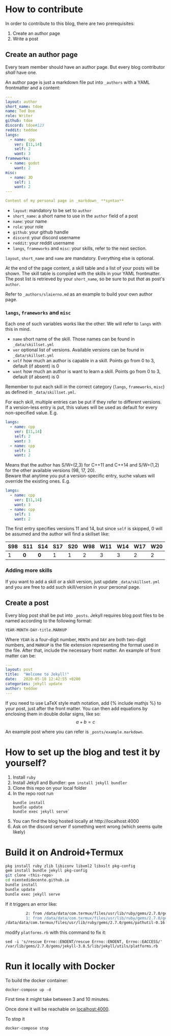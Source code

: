 # How to contribute

In order to contribute to this blog, there are two prerequisites:

1. Create an author page
2. Write a post

## Create an author page

Every team member should have an author page. But every blog contributor _shall_ have one.

An author page is just a markdown file put into `_authors` with a YAML frontmatter and a content:

```yaml
---
layout: author
short_name: tdoe
name: Ted Doe
role: Writer
github: tdoe
discord: tdoe#123
reddit: teddoe
langs:
  - name: cpp
    ver: [11,14]
    self: 2
    want: 3
frameworks:
  - name: godot
    want: 2
misc:
  - name: 3D
    self: 1
    want: 2
---

Content of my personal page in _markdown_ **syntax**
```

* `layout`: mandatory to be set to `author`
* `short_name`: a short name to use in the `author` field of a post
* `name`: your name
* `role`: your role
* `github`: your github handle
* `discord`: your discord username
* `reddit`: your reddit username
* `langs`, `frameworks` and `misc`: your skills, refer to the next section.

`layout`, `short_name` and `name` are mandatory. Everything else is optional.

At the end of the page content, a skill table and a list of your posts will be shown. The skill table is compiled with the skills in your YAML frontmatter. The post list is retrieved by your `short_name`, so be sure to put _that_ as post's `author`.

Refer to `_authors/slaierno.md` as an example to build your own author page.

### `langs`, `frameworks` and `misc`

Each one of such variables works like the other. We will refer to `langs` with this in mind.

* `name` short name of the skill. Those names can be found in `_data/skillset.yml`
* `ver` optional list of versions. Available versions can be found in `_data/skillset.yml`
* `self` how much an author is capable in a skill. Points go from 0 to 3, default (if absent) is 0
* `want` how much an author is want to learn a  skill. Points go from 0 to 3, default (if absent) is 0

Remember to put each skill in the correct category (`langs`, `frameworks`, `misc`) as defined in `_data/skillset.yml`.

For each skill, multiple entries can be put if they refer to different versions. If a version-less entry is put, this values will be used as default for every non-specified value. E.g.

```yaml
langs:
  - name: cpp
    ver: [11,14]
    self: 2
    want: 3
  - name: cpp
    self: 1
    want: 2
```
Means that the author has S/W=(2,3) for C++11 and C++14 and S/W=(1,2) for the other available versions (98, 17, 20).  
Beware that anytime you put a version-specific entry, suche values will override the existing ones. E.g.
```yaml
langs:
  - name: cpp
    ver: [11,14]
    want: 3
  - name: cpp
    self: 1
    want: 2
```
The first entry specifies versions 11 and 14, but since `self` is skipped, 0 will be assumed and the author will find a skillset like:

| S98 | S11   | S14   | S17 | S20 | W98 | W11 | W14 | W17 | W20 |
| --- | ----- | ----- | --- | --- | --- | --- | --- | --- | --- |
| 1   | **0** | **0** | 1   | 1   | 2   | 3   | 3   | 2   | 2   |

### Adding more skills

If you want to add a skill or a skill version, just update `_data/skillset.yml` and you are free to add such skill/version in your personal page.

## Create a post

Every blog post shall be put into `_posts`. Jekyll requires blog post files to be named according to the following format:

`YEAR-MONTH-DAY-title.MARKUP`

Where `YEAR` is a four-digit number, `MONTH` and `DAY` are both two-digit numbers, and `MARKUP` is the file extension representing the format used in the file. After that, include the necessary front matter. An example of front matter can be:

```yaml
---
layout: post
title:  "Welcome to Jekyll!"
date:   2020-05-18 12:42:55 +0200
categories: jekyll update
author: teddoe
---
```

If you need to use LaTeX style math notation, add {% include mathjs %} to your post, just after the front matter.
You can then add equations by enclosing them in double dollar signs, like so: $$ a + b = c $$ 

An example post where you can refer is `_posts/example.markdown`.

# How to set up the blog and test it by yourself?

1. Install `ruby`
2. Install Jekyll and Bundler:
    `gem install jekyll bundler`
3. Clone this repo on your local folder
4. In the repo root run
    ```
    bundle install
    bundle update
    bundle exec jekyll serve`
    ```
5. You can find the blog hosted locally at http://localhost:4000
6. Ask on the discord server if something went wrong (which seems quite likely)

# Build it on Android+Termux

```sh
pkg install ruby zlib libiconv libxml2 libxslt pkg-config
gem install bundle jekyll pkg-config
git clone <this-repo>
cd nientedidecente.github.io
bundle install
bundle update
bundle exec jekyll serve
```

If it triggers an error like:

```sh
         2: from /data/data/com.termux/files/usr/lib/ruby/gems/2.7.0/gems/jekyll-3.8.5/lib/jekyll/utils/platforms.rb:75:in proc_version'
         1: from /data/data/com.termux/files/usr/lib/ruby/gems/2.7.0/gems/pathutil-0.16.2/lib/pathutil.rb:502:in read'
/data/data/com.termux/files/usr/lib/ruby/gems/2.7.0/gems/pathutil-0.16.2/lib/pathutil.rb:502:in `read': Permission denied @ rb_sysopen - /proc/version (Errno::EACCES)
```

modify `platforms.rb` with this command to fix it:

```
sed -i 's/rescue Errno::ENOENT/rescue Errno::ENOENT, Errno::EACCESS/' /var/lib/gems/2.7.0/gems/jekyll-3.8.5/lib/jekyll/utils/platforms.rb
```

# Run it locally with Docker

To build the docker container:
```
docker-compose up -d
```

First time it might take between 3 and 10 minutes.

Once done it will be reachable on [localhost:4000](http://localhost:4000).

To stop it
```
docker-compose stop
```
